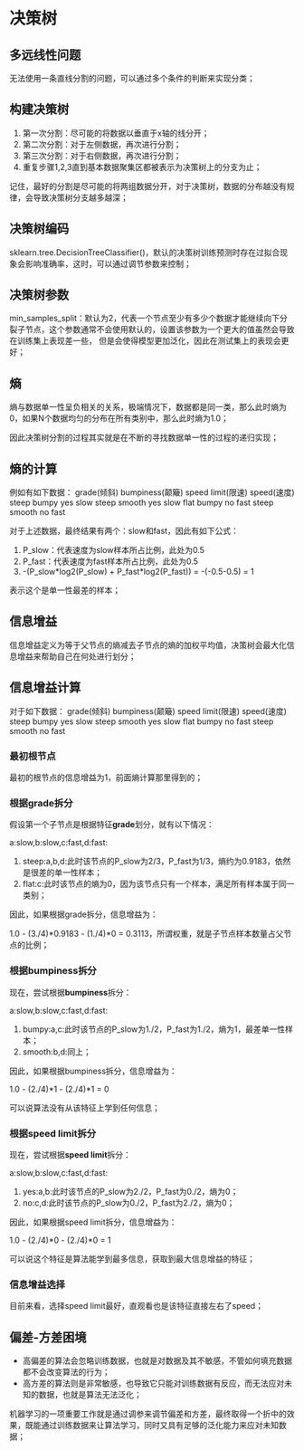 # 决策树

## 多远线性问题
无法使用一条直线分割的问题，可以通过多个条件的判断来实现分类；

## 构建决策树
1. 第一次分割：尽可能的将数据以垂直于x轴的线分开；
2. 第二次分割：对于左侧数据，再次进行分割；
3. 第三次分割：对于右侧数据，再次进行分割；
4. 重复步骤1,2,3直到基本数据聚集区都被表示为决策树上的分支为止；

记住，最好的分割是尽可能的将两组数据分开，对于决策树，数据的分布越没有规律，会导致决策树分支越多越深；

## 决策树编码
sklearn.tree.DecisionTreeClassifier()，默认的决策树训练预测时存在过拟合现象会影响准确率，这时，可以通过调节参数来控制；

## 决策树参数
min_samples_split：默认为2，代表一个节点至少有多少个数据才能继续向下分裂子节点，这个参数通常不会使用默认的，设置该参数为一个更大的值虽然会导致在训练集上表现差一些，
但是会使得模型更加泛化，因此在测试集上的表现会更好；

## 熵
熵与数据单一性呈负相关的关系，极端情况下，数据都是同一类，那么此时熵为0，如果N个数据均匀的分布在所有类别中，那么此时熵为1.0；

因此决策树分割的过程其实就是在不断的寻找数据单一性的过程的递归实现；

## 熵的计算
例如有如下数据：
grade(倾斜)     bumpiness(颠簸)     speed limit(限速)       speed(速度)
steep           bumpy               yes                     slow
steep           smooth              yes                     slow
flat            bumpy               no                      fast
steep           smooth              no                      fast

对于上述数据，最终结果有两个：slow和fast，因此有如下公式：
1. P_slow：代表速度为slow样本所占比例，此处为0.5
2. P_fast：代表速度为fast样本所占比例，此处为0.5
3. -(P_slow\*log2(P_slow) + P_fast\*log2(P_fast)) = -(-0.5-0.5) = 1

表示这个是单一性最差的样本；

## 信息增益
信息增益定义为等于父节点的熵减去子节点的熵的加权平均值，决策树会最大化信息增益来帮助自己在何处进行划分；

## 信息增益计算
对于如下数据：
grade(倾斜)     bumpiness(颠簸)     speed limit(限速)       speed(速度)
steep           bumpy               yes                     slow
steep           smooth              yes                     slow
flat            bumpy               no                      fast
steep           smooth              no                      fast

### 最初根节点
最初的根节点的信息增益为1，前面熵计算那里得到的；

### 根据grade拆分
假设第一个子节点是根据特征**grade**划分，就有以下情况：

a:slow,b:slow,c:fast,d:fast:
1. steep:a,b,d:此时该节点的P_slow为2/3，P_fast为1/3，熵约为0.9183，依然是很差的单一性样本；
2. flat:c:此时该节点的熵为0，因为该节点只有一个样本，满足所有样本属于同一类别；

因此，如果根据grade拆分，信息增益为：

1.0 - (3./4)\*0.9183 - (1./4)\*0 = 0.3113，所谓权重，就是子节点样本数量占父节点的比例；

### 根据bumpiness拆分
现在，尝试根据**bumpiness**拆分：

a:slow,b:slow,c:fast,d:fast:
1. bumpy:a,c:此时该节点的P_slow为1./2，P_fast为1./2，熵为1，最差单一性样本；
2. smooth:b,d:同上；

因此，如果根据bumpiness拆分，信息增益为：

1.0 - (2./4)\*1 - (2./4)\*1 = 0

可以说算法没有从该特征上学到任何信息；

### 根据speed limit拆分
现在，尝试根据**speed limit**拆分：

a:slow,b:slow,c:fast,d:fast:
1. yes:a,b:此时该节点的P_slow为2./2，P_fast为0./2，熵为0；
2. no:c,d:此时该节点的P_slow为0./2，P_fast为2./2，熵为0；

因此，如果根据speed limit拆分，信息增益为： 

1.0 - (2./4)\*0 - (2./4)\*0 = 1 

可以说这个特征是算法能学到最多信息，获取到最大信息增益的特征；

### 信息增益选择
目前来看，选择speed limit最好，直观看也是该特征直接左右了speed；

## 偏差-方差困境
* 高偏差的算法会忽略训练数据，也就是对数据及其不敏感，不管如何填充数据都不会改变算法的行为；
* 高方差的算法则是非常敏感，也导致它只能对训练数据有反应，而无法应对未知的数据，也就是算法无法泛化；

机器学习的一项重要工作就是通过调参来调节偏差和方差，最终取得一个折中的效果，既能通过训练数据来让算法学习，同时又具有足够的泛化能力来应对未知数据；
